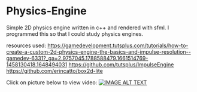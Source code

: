 # Physics-Engine
Simple 2D physics engine written in c++ and rendered with sfml.
I programmed this so that I could study physics engines.

resources used:
https://gamedevelopment.tutsplus.com/tutorials/how-to-create-a-custom-2d-physics-engine-the-basics-and-impulse-resolution--gamedev-6331?_ga=2.9757045.1788588479.1661514769-1458130418.1648494031
https://github.com/tutsplus/ImpulseEngine
https://github.com/erincatto/box2d-lite

Click on picture below to view video:
[![IMAGE ALT TEXT](http://img.youtube.com/vi/HL1ZocYhDBE/0.jpg)](https://www.youtube.com/watch?v=HL1ZocYhDBE "Video Title")
